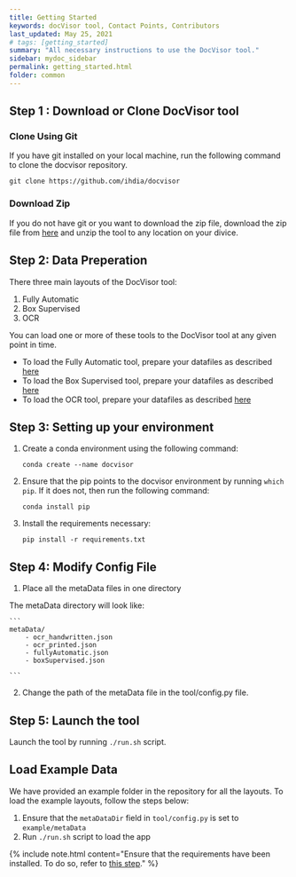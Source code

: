 ```yaml
---
title: Getting Started 
keywords: docVisor tool, Contact Points, Contributors
last_updated: May 25, 2021
# tags: [getting_started]
summary: "All necessary instructions to use the DocVisor tool."
sidebar: mydoc_sidebar
permalink: getting_started.html
folder: common
---
```


## Step 1 : Download or Clone DocVisor tool

### Clone Using Git

If you have git installed on your local machine, run the following command to clone the docvisor repository.

```
git clone https://github.com/ihdia/docvisor
```

### Download Zip

If you do not have git or you want to download the zip file, download the zip file from [here](https://github.com/ihdia/docvisor/archive/refs/heads/main.zip) and unzip the tool to any location on your divice.

## Step 2: Data Preperation

There three main layouts of the DocVisor tool:

1. Fully Automatic
2. Box Supervised
3. OCR

You can load one or more of these tools to the DocVisor tool at any given point in time.

- To load the Fully Automatic tool, prepare your datafiles as described [here](/fa_setup.html)
- To load the Box Supervised tool, prepare your datafiles as described [here](/box_setup.html)
- To load the OCR tool, prepare your datafiles as described [here](/ocr_layout.html) 


## Step 3: Setting up your environment

1. Create a conda environment using the following command:

    ```
    conda create --name docvisor
    ```
2. Ensure that the pip points to the docvisor environment by running `which pip`. If it does not, then run the following command:

    ```
    conda install pip
    ```
3. Install the requirements necessary:

   ```
   pip install -r requirements.txt
   ```


## Step 4: Modify Config File

1. Place all the metaData files in one directory

The metaData directory will look like:

    ```
    metaData/
        - ocr_handwritten.json
        - ocr_printed.json
        - fullyAutomatic.json
        - boxSupervised.json

    ```

2. Change the path of the metaData file in the tool/config.py file.


## Step 5: Launch the tool

Launch the tool by running `./run.sh` script. 


## Load Example Data
 
 We have provided an example folder in the repository for all the layouts. To load the example layouts, follow the steps below:

1. Ensure that the `metaDataDir` field in `tool/config.py` is set to `example/metaData`
2. Run `./run.sh` script to load the app

{% include note.html content="Ensure that the requirements have been installed. To do so, refer to [this step](#step-3-setting-up-your-environment)." %}






